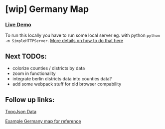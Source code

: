 # [wip] Germany Map

### [Live Demo](https://d3-map-testing.netlify.app/)

To run this locally you have to run some local server eg. with python `python -m SimpleHTTPServer`.
[More details on how to do that here](https://developer.mozilla.org/en-US/docs/Learn/Common_questions/set_up_a_local_testing_server)


## Next TODOs:

- colorize counties / districts by data
- zoom in functionality
- integrate berlin districts data into counties data?
- add some webpack stuff for old browser compability


## Follow up links:

[TopoJson Data](https://github.com/AliceWi/TopoJSON-Germany)

[Example Germany map for reference](https://ramiro.org/map/deu/foreign-population/)